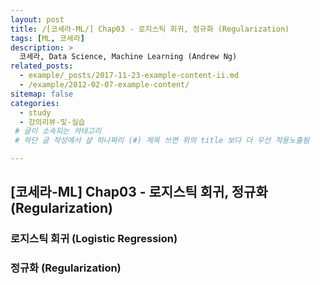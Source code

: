 ```yaml
---
layout: post
title: /[코세라-ML/] Chap03 - 로지스틱 회귀, 정규화 (Regularization) 
tags: [ML, 코세라]
description: >
  코세라, Data Science, Machine Learning (Andrew Ng)
related_posts:
  - example/_posts/2017-11-23-example-content-ii.md
  - /example/2012-02-07-example-content/
sitemap: false
categories:
  - study
  - 강의리뷰-및-실습
 # 글이 소속되는 카테고리 
 # 하단 글 작성에서 샾 하나짜리 (#) 제목 쓰면 위의 title 보다 더 우선 적용노출됨 

---
```


## [코세라-ML] Chap03 - 로지스틱 회귀, 정규화 (Regularization) 

### 로지스틱 회귀 (Logistic Regression)

### 정규화 (Regularization) 


